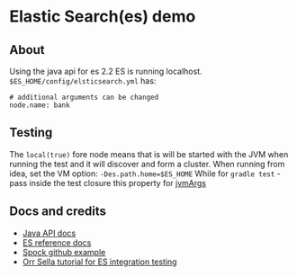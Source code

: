 # Elastic Search(es) demo

## About
Using the java api for es 2.2
ES is running localhost. `$ES_HOME/config/elsticsearch.yml` has:
```
# additional arguments can be changed
node.name: bank
``` 

## Testing
The `local(true)` fore node means that is will be started with the JVM when running the test and it will discover and form a cluster.
When running from idea, set the VM option: `-Des.path.home=$ES_HOME`
While for `gradle test` - pass inside the test closure this property for [jvmArgs](https://docs.gradle.org/current/dsl/org.gradle.api.tasks.testing.Test.html)

## Docs and credits
- [Java API docs](https://www.elastic.co/guide/en/elasticsearch/client/java-api/current/index.html)
- [ES reference docs](https://www.elastic.co/guide/en/elasticsearch/reference/current/index.html)
- [Spock github example](https://github.com/spockframework/spock-example)
- [Orr Sella tutorial for ES integration testing](https://orrsella.com/2014/10/28/embedded-elasticsearch-server-for-scala-integration-tests/)

